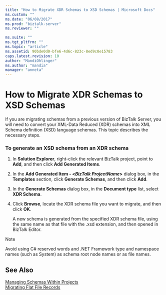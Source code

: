 ```yaml
---
title: "How to Migrate XDR Schemas to XSD Schemas | Microsoft Docs"
ms.custom: ""
ms.date: "06/08/2017"
ms.prod: "biztalk-server"
ms.reviewer: ""

ms.suite: ""
ms.tgt_pltfrm: ""
ms.topic: "article"
ms.assetid: 90bde0d0-bfe6-4d6c-823c-8ed9c0e15783
caps.latest.revision: 10
author: "MandiOhlinger"
ms.author: "mandia"
manager: "anneta"
---
```

# How to Migrate XDR Schemas to XSD Schemas
If you are migrating schemas from a previous version of BizTalk Server, you will need to convert your XML-Data Reduced (XDR) schemas into XML Schema definition (XSD) language schemas. This topic describes the necessary steps.  
  
### To generate an XSD schema from an XDR schema  
  
1.  In **Solution Explorer**, right-click the relevant BizTalk project, point to **Add**, and then click **Add Generated Items**.  
  
2.  In the **Add Generated Item - \<*BizTalk ProjectName*\>** dialog box, in the **Templates** section, click **Generate Schemas**, and then click **Add**.  
  
3.  In the **Generate Schemas** dialog box, in the **Document type** list, select **XDR Schema**.  
  
4.  Click **Browse**, locate the XDR schema file you want to migrate, and then click **OK**.  
  
     A new schema is generated from the specified XDR schema file, using the same name as that file with the .xsd extension, and then opened in BizTalk Editor.  
  
> [!NOTE]
>  Avoid using C# reserved words and .NET Framework type and namespace names (such as System) as schema root node names or as file names.  
  
## See Also  
 [Managing Schemas Within Projects](../core/managing-schemas-within-projects.md)   
 [Migrating Flat File Records](../core/migrating-flat-file-records.md)